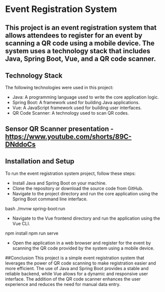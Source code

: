 # Event Registration System
## This project is an event registration system that allows attendees to register for an event by scanning a QR code using a mobile device. The system uses a technology stack that includes Java, Spring Boot, Vue, and a QR code scanner.

## Technology Stack
The following technologies were used in this project:

* Java: A programming language used to write the core application logic.
* Spring Boot: A framework used for building Java applications.
* Vue: A JavaScript framework used for building user interfaces.
* QR Code Scanner: A technology used to scan QR codes.

## Sensor QR Scanner presentation - https://www.youtube.com/shorts/89C-DNddoCs

## Installation and Setup
To run the event registration system project, follow these steps:

* Install Java and Spring Boot on your machine.
* Clone the repository or download the source code from GitHub.
* Navigate to the project directory and run the core application using the Spring Boot command line interface.

bash
./mvnw spring-boot:run

* Navigate to the Vue frontend directory and run the application using the Vue CLI.

npm install
npm run serve

* Open the application in a web browser and register for the event by scanning the QR code provided by the system using a mobile device.

##Conclusion
This project is a simple event registration system that leverages the power of QR code scanning to make registration easier and more efficient. The use of Java and Spring Boot provides a stable and reliable backend, while Vue allows for a dynamic and responsive user interface. The addition of the QR code scanner enhances the user experience and reduces the need for manual data entry.
